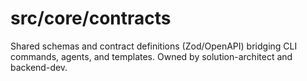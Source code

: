 # src/core/contracts

Shared schemas and contract definitions (Zod/OpenAPI) bridging CLI commands, agents, and templates. Owned by solution-architect and backend-dev.
